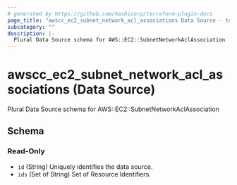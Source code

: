 ```yaml
---
# generated by https://github.com/hashicorp/terraform-plugin-docs
page_title: "awscc_ec2_subnet_network_acl_associations Data Source - terraform-provider-awscc"
subcategory: ""
description: |-
  Plural Data Source schema for AWS::EC2::SubnetNetworkAclAssociation
---
```


# awscc_ec2_subnet_network_acl_associations (Data Source)

Plural Data Source schema for AWS::EC2::SubnetNetworkAclAssociation



<!-- schema generated by tfplugindocs -->
## Schema

### Read-Only

- `id` (String) Uniquely identifies the data source.
- `ids` (Set of String) Set of Resource Identifiers.


